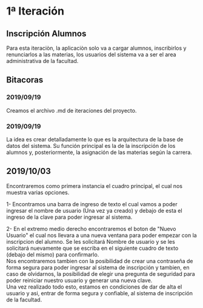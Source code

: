 # 1ª Iteración

## Inscripción Alumnos

Para esta iteraciòn, la aplicaciòn solo va a cargar alumnos, inscribirlos y renunciarlos a las materias, los usuarios del sistema va a ser el area administrativa de la facultad.

## Bitacoras

### 2019/09/19

Creamos el archivo .md de iteraciones del proyecto.

### 2019/09/19

La idea es crear detalladamente lo que es la arquitectura de la base de datos del sistema. Su función principal es la de la inscripción de los alumnos y, posteriormente, la asignación de las materias según la carrera.



## 2019/10/03

Encontraremos como primera instancia el cuadro principal, el cual nos muestra varias opciones.

1- Encontramos una barra de ingreso de texto el cual vamos a poder ingresar el nombre de usuario \(Una vez ya creado\) y debajo de esta el ingreso de la clave para poder ingresar al sistema.

2- En el extremo medio derecho encontraremos el boton de "Nuevo Usuario" el cual nos llevara a una nueva ventana para poder empezar con la inscripcion del alumno. Se les solicitará Nombre de usuario y se les solicitará nuevamente que se escriba en el siguiente cuadro de texto \(debajo del mismo\) para confirmarlo.  
Nos encontraremos tambien con la posibilidad de crear una contraseña de forma segura para poder ingresar al sistema de inscripción y tambien, en caso de olvidarnos, la posibilidad de elegir una pregunta de seguridad para poder reiniciar nuestro usuario y generar una nueva clave.  
Una vez realizado todo esto, estamos en condiciones de dar de alta el usuario y asi, entrar de forma segura y confiable, al sistema de inscripción de la facultad.




